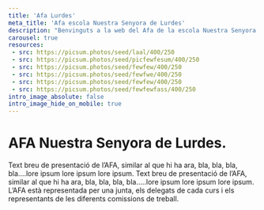 ```yaml
---
title: 'Afa Lurdes'
meta_title: 'Afa escola Nuestra Senyora de Lurdes'
description: "Benvinguts a la web del Afa de la escola Nuestra Senyora de Lurdes"
carousel: true
resources:
 - src: https://picsum.photos/seed/laal/400/250
 - src: https://picsum.photos/seed/picfewfesum/400/250
 - src: https://picsum.photos/seed/fewfew/400/250
 - src: https://picsum.photos/seed/fewfwe/400/250
 - src: https://picsum.photos/seed/fewfew/400/250
 - src: https://picsum.photos/seed/fewfewfass/400/250
intro_image_absolute: false
intro_image_hide_on_mobile: true
---
```


# AFA Nuestra Senyora de Lurdes.

Text breu de presentació de l’AFA, similar al que hi ha ara, bla, bla, bla, bla….lore ipsum lore ipsum lore ipsum. Text breu de presentació de l’AFA, similar al que hi ha ara, bla, bla, bla, bla…..lore ipsum lore ipsum lore ipsum. L’AFA està representada per una junta, els delegats de cada curs i els representants de les diferents comissions de treball.
